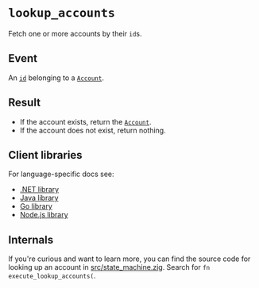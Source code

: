 # `lookup_accounts`

Fetch one or more accounts by their `id`s.

## Event

An [`id`](../account.md#id) belonging to a [`Account`](../account.md).

## Result

- If the account exists, return the [`Account`](../account.md).
- If the account does not exist, return nothing.

## Client libraries

For language-specific docs see:

* [.NET library](/src/clients/dotnet/README.md#account-lookup)
* [Java library](/src/clients/java/README.md#account-lookup)
* [Go library](/src/clients/go/README.md#account-lookup)
* [Node.js library](/src/clients/node/README.md#account-lookup)

## Internals

If you're curious and want to learn more, you can find the source code
for looking up an account in
[src/state_machine.zig](https://github.com/tigerbeetle/tigerbeetle/blob/main/src/state_machine.zig). Search
for `fn execute_lookup_accounts(`.
